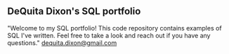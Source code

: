 ## DeQuita Dixon's SQL portfolio

"Welcome to my SQL portfolio! This code repository contains examples of SQL I've written. Feel free to take a look and reach out if you have any questions." 
dequita.dixon@gmail.com
